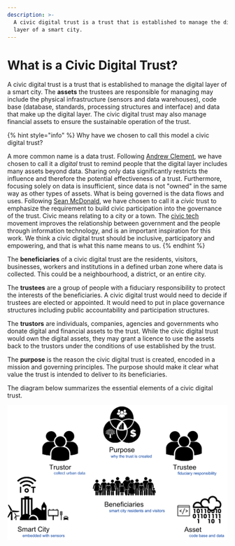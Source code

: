 ```yaml
---
description: >-
  A civic digital trust is a trust that is established to manage the digital
  layer of a smart city.
---
```


# What is a Civic Digital Trust?

A civic digital trust is a trust that is established to manage the digital layer of a smart city. The **assets** the trustees are responsible for managing may include the physical infrastructure \(sensors and data warehouses\), code base \(database, standards, processing structures and interface\) and data that make up the digital layer. The civic digital trust may also manage financial assets to ensure the sustainable operation of the trust.

{% hint style="info" %}
Why have we chosen to call this model a civic digital trust?

A more common name is a data trust. Following [Andrew Clement](https://www.thestar.com/opinion/contributors/2018/01/12/sidewalk-labs-toronto-waterfront-tech-hub-must-respect-privacy-democracy.html), we have chosen to call it a _digital_ trust to remind people that the digital layer includes many assets beyond data. Sharing only data significantly restricts the influence and therefore the potential effectiveness of a trust. Furthermore, focusing solely on data is insufficient, since data is not "owned" in the same way as other types of assets. What is being governed is the data flows and uses. Following [Sean McDonald](https://medium.com/@McDapper/toward-a-civic-trust-e3265768dfe6), we have chosen to call it a _civic_ trust to emphasize the requirement to build civic participation into the governance of the trust. Civic means relating to a city or a town. The [civic tech](https://en.wikipedia.org/wiki/Civic_technology) movement improves the relationship between government and the people through information technology, and is an important inspiration for this work. We think a civic digital trust should be inclusive, participatory and empowering, and that is what this name means to us.
{% endhint %}

The **beneficiaries** of a civic digital trust are the residents, visitors, businesses, workers and institutions in a defined urban zone where data is collected. This could be a neighbourhood, a district, or an entire city.

The **trustees** are a group of people with a fiduciary responsibility to protect the interests of the beneficiaries. A civic digital trust would need to decide if trustees are elected or appointed. It would need to put in place governance structures including public accountability and participation structures.

The **trustors** are individuals, companies, agencies and governments who donate digital and financial assets to the trust. While the civic digital trust would own the digital assets, they may grant a licence to use the assets back to the trustors under the conditions of use established by the trust.

The **purpose** is the reason the civic digital trust is created, encoded in a mission and governing principles. The purpose should make it clear what value the trust is intended to deliver to its beneficiaries.

The diagram below summarizes the essential elements of a civic digital trust.

![Essential elements of a civic digital trust.](../.gitbook/assets/data-trust-visualization%20%281%29.png)

